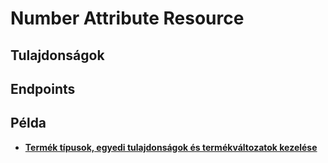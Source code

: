 # Number Attribute Resource

## Tulajdonságok

<ResourceProperties :resource="'number_attribute'" :lang="'hu'"/>

## Endpoints

[//]: <> (GET ENDPOINT)
<ResourceEndpoint :resource="'number_attribute'" :endpoint="'get'" :lang="'hu'">

<template v-slot:responseJSON>

<<< @/docs/fixtures/api/number_attribute/response/json/get_id.json

</template>

<template v-slot:responseXML>

<<< @/docs/fixtures/api/number_attribute/response/xml/get_id.xml

</template>

</ResourceEndpoint>

[//]: <> (GETCOLLECTION ENDPOINT)
<ResourceEndpoint :resource="'number_attribute'" :endpoint="'getCollection'" :lang="'hu'">

<template v-slot:responseJSON>

<<< @/docs/fixtures/api/number_attribute/response/json/get_page.json

</template>

<template v-slot:responseXML>

<<< @/docs/fixtures/api/number_attribute/response/xml/get_page.xml

</template>

</ResourceEndpoint>

[//]: <> (POST ENDPOINT)
<ResourceEndpoint :resource="'number_attribute'" :endpoint="'post'" :lang="'hu'">

<template v-slot:request>

<<< @/docs/fixtures/api/number_attribute/request/post.json

</template>

<template v-slot:responseJSON>

<<< @/docs/fixtures/api/number_attribute/response/json/get_id.json

</template>

<template v-slot:responseXML>

<<< @/docs/fixtures/api/number_attribute/response/xml/get_id.xml

</template>

</ResourceEndpoint>

[//]: <> (PUT ENDPOINT)
<ResourceEndpoint :resource="'number_attribute'" :endpoint="'put'" :lang="'hu'">

<template v-slot:request>

<<< @/docs/fixtures/api/number_attribute/request/put.json

</template>

<template v-slot:responseJSON>

<<< @/docs/fixtures/api/number_attribute/response/json/get_id.json

</template>

<template v-slot:responseXML>

<<< @/docs/fixtures/api/number_attribute/response/xml/get_id.xml

</template>

</ResourceEndpoint>

[//]: <> (DELETE ENDPOINT)
<ResourceEndpoint :resource="'number_attribute'" :endpoint="'delete'" :lang="'hu'"/>

## Példa
- [**Termék típusok, egyedi tulajdonságok és termékváltozatok kezelése**](../development/api-examples/08_product_attribute_handling.md)
